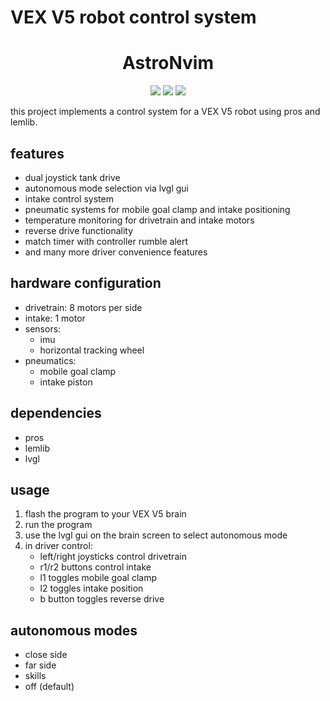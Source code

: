 # VEX V5 robot control system
<h1 align="center">AstroNvim</h1>

<p align="center">
    <a href="https://github.com/uz-g/saf508085a/pulse"><img src="https://img.shields.io/github/last-commit/uz-g/saf508085a?style=for-the-badge&logo=github&color=7dc4e4&logoColor=D9E0EE&labelColor=302D41"></a>
    <a href="https://github.com/uz-g/saf508085a/releases/latest"><img src="https://img.shields.io/github/v/release/uz-g/saf508085a?style=for-the-badge&logo=gitbook&color=8bd5ca&logoColor=D9E0EE&labelColor=302D41"></a>
    <a href="https://github.com/uz-g/saf508085a/stargazers"><img src="https://img.shields.io/github/stars/uz-g/saf508085a?style=for-the-badge&logo=apachespark&color=eed49f&logoColor=D9E0EE&labelColor=302D41"></a>
</p>

this project implements a control system for a VEX V5 robot using pros and lemlib.

## features

- dual joystick tank drive
- autonomous mode selection via lvgl gui
- intake control system
- pneumatic systems for mobile goal clamp and intake positioning
- temperature monitoring for drivetrain and intake motors
- reverse drive functionality
- match timer with controller rumble alert
- and many more driver convenience features

## hardware configuration

- drivetrain: 8 motors per side
- intake: 1 motor
- sensors:
  - imu
  - horizontal tracking wheel
- pneumatics:
  - mobile goal clamp
  - intake piston

## dependencies

- pros
- lemlib
- lvgl

## usage

1. flash the program to your VEX V5 brain
2. run the program
2. use the lvgl gui on the brain screen to select autonomous mode
3. in driver control:
   - left/right joysticks control drivetrain
   - r1/r2 buttons control intake
   - l1 toggles mobile goal clamp
   - l2 toggles intake position
   - b button toggles reverse drive

## autonomous modes

- close side
- far side
- skills
- off (default)
